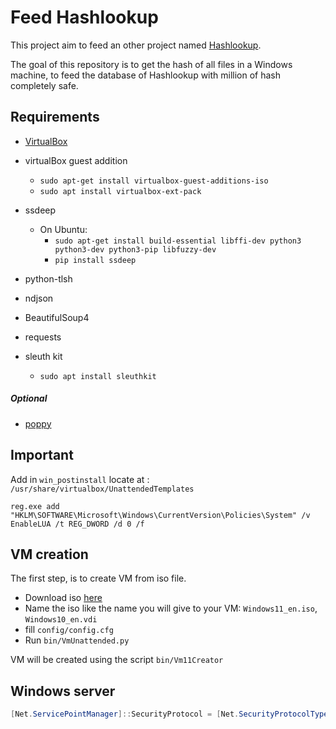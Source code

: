 # Feed Hashlookup

This project aim to feed an other project named [Hashlookup](https://github.com/hashlookup/hashlookup-forensic-analyser). 

The goal of this repository is to get the hash of all files in a Windows machine, to feed the database of Hashlookup with million of hash completely safe.

## Requirements

- [VirtualBox](https://www.virtualbox.org/wiki/Linux_Downloads)

- virtualBox guest addition
  
  - `sudo apt-get install virtualbox-guest-additions-iso`
  - `sudo apt install virtualbox-ext-pack`

- ssdeep
  
  - On Ubuntu:
    - `sudo apt-get install build-essential libffi-dev python3 python3-dev python3-pip libfuzzy-dev`
    - `pip install ssdeep`

- python-tlsh

- ndjson

- BeautifulSoup4

- requests

- sleuth kit
  
  - `sudo apt install sleuthkit`

##### Optional

- [poppy](https://github.com/hashlookup/poppy/tree/main/python)

## Important

Add in `win_postinstall` locate at : `/usr/share/virtualbox/UnattendedTemplates`

```
reg.exe add "HKLM\SOFTWARE\Microsoft\Windows\CurrentVersion\Policies\System" /v EnableLUA /t REG_DWORD /d 0 /f
```

## VM creation

The first step, is to create VM from iso file.

- Download iso [here](https://www.microsoft.com/software-download/windows11)
- Name the iso like the name you will give to your VM: `Windows11_en.iso`, `Windows10_en.vdi`
- fill  `config/config.cfg`
- Run `bin/VmUnattended.py`

VM will be created using the script `bin/Vm11Creator`

## Windows server

```powershell
[Net.ServicePointManager]::SecurityProtocol = [Net.SecurityProtocolType]::Tls12
```

